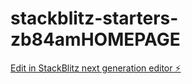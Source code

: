 # stackblitz-starters-zb84amHOMEPAGE

[Edit in StackBlitz next generation editor ⚡️](https://stackblitz.com/~/github.com/tk22kalal2/stackblitz-starters-zb84amHOMEPAGE)
